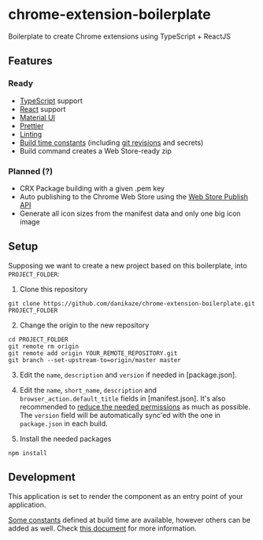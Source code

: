 # chrome-extension-boilerplate

Boilerplate to create Chrome extensions using TypeScript + ReactJS

## Features

### Ready

- [TypeScript](https://www.typescriptlang.org/) support
- [React](https://reactjs.org/) support
- [Material UI](https://material-ui.com/)
- [Prettier](https://prettier.io/)
- [Linting](https://palantir.github.io/tslint/)
- [Build time constants](build-time-constants/README.md) (including [git revisions](https://www.npmjs.com/package/git-revision-webpack-plugin) and secrets)
- Build command creates a Web Store-ready zip

### Planned (?)

- CRX Package building with a given .pem key
- Auto publishing to the Chrome Web Store using the [Web Store Publish API](https://developer.chrome.com/webstore/using_webstore_api)
- Generate all icon sizes from the manifest data and only one big icon image

## Setup

Supposing we want to create a new project based on this boilerplate, into `PROJECT_FOLDER`:

1. Clone this repository

```
git clone https://github.com/danikaze/chrome-extension-boilerplate.git PROJECT_FOLDER
```

2. Change the origin to the new repository

```
cd PROJECT_FOLDER
git remote rm origin
git remote add origin YOUR_REMOTE_REPOSITORY.git
git branch --set-upstream-to=origin/master master
```

3. Edit the `name`, `description` and `version` if needed in [package.json].

4. Edit the `name`, `short_name`, `description` and `browser_action.default_title` fields in [manifest.json]. It's also recommended to [reduce the needed permissions](https://developer.chrome.com/extensions/declare_permissions) as much as possible. The `version` field will be automatically sync'ed with the one in `package.json` in each build.

5. Install the needed packages

```
npm install
```

## Development

This application is set to render the [<App>](src/components/app.tsx) component as an entry point of your application.

[Some constants](build-time-constants/build.d.ts) defined at build time are available, however others can be added as well. Check [this document](build-time-constants/README.md) for more information.
